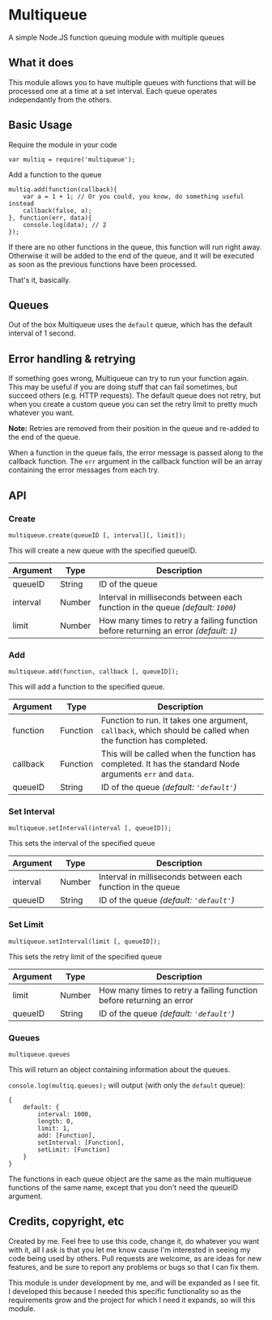 # Multiqueue
A simple Node.JS function queuing module with multiple queues

## What it does
This module allows you to have multiple queues with functions that will be processed one at a time at a set interval. Each queue operates independantly from the others.

## Basic Usage
Require the module in your code

```
var multiq = require('multiqueue');
```


Add a function to the queue

```
multiq.add(function(callback){
	var a = 1 + 1; // Or you could, you know, do something useful instead
	callback(false, a);
}, function(err, data){
	console.log(data); // 2
});
```

If there are no other functions in the queue, this function will run right away. Otherwise it will be added to the end of the queue, and it will be executed as soon as the previous functions have been processed.

That's it, basically.

## Queues
Out of the box Multiqueue uses the `default` queue, which has the default interval of 1 second.

## Error handling & retrying
If something goes wrong, Multiqueue can try to run your function again. This may be useful if you are doing stuff that can fail sometimes, but succeed others (e.g. HTTP requests). The default queue does not retry, but when you create a custom queue you can set the retry limit to pretty much whatever you want.

**Note:** Retries are removed from their position in the queue and re-added to the end of the queue.

When a function in the queue fails, the error message is passed along to the callback function. The `err` argument in the callback function will be an array containing the error messages from each try.


## API

### Create
```
multiqueue.create(queueID [, interval][, limit]);
```

This will create a new queue with the specified queueID.

Argument | Type   | Description
---------|--------|-------------
queueID  | String | ID of the queue
interval | Number | Interval in milliseconds between each function in the queue _(default: `1000`)_
limit    | Number | How many times to retry a failing function before returning an error _(default: `1`)_


### Add
```
multiqueue.add(function, callback [, queueID]);
```

This will add a function to the specified queue.

Argument | Type     | Description
---------|----------|-------------
function | Function | Function to run. It takes one argument, `callback`, which should be called when the function has completed.
callback | Function | This will be called when the function has completed. It has the standard Node arguments `err` and `data`.
queueID  | String   | ID of the queue _(default: `'default'`)_


### Set Interval
```
multiqueue.setInterval(interval [, queueID]);
```

This sets the interval of the specified queue

Argument | Type   | Description
---------|--------|-------------
interval | Number | Interval in milliseconds between each function in the queue
queueID  | String | ID of the queue _(default: `'default'`)_


### Set Limit
```
multiqueue.setInterval(limit [, queueID]);
```

This sets the retry limit of the specified queue

Argument | Type   | Description
---------|--------|-------------
limit    | Number | How many times to retry a failing function before returning an error
queueID  | String | ID of the queue _(default: `'default'`)_


### Queues
```
multiqueue.queues
```

This will return an object containing information about the queues.

`console.log(multiq.queues);` will output (with only the `default` queue):

```
{
	default: {
		interval: 1000,
		length: 0,
		limit: 1,
		add: [Function],
		setInterval: [Function],
		setLimit: [Function]
	}
}
```

The functions in each queue object are the same as the main multiqueue functions of the same name, except that you don't need the queueID argument.

## Credits, copyright, etc
Created by me. Feel free to use this code, change it, do whatever you want with it, all I ask is that you let me know cause I'm interested in seeing my code being used by others. Pull requests are welcome, as are ideas for new features, and be sure to report any problems or bugs so that I can fix them.

This module is under development by me, and will be expanded as I see fit. I developed this because I needed this specific functionality so as the requirements grow and the project for which I need it expands, so will this module.